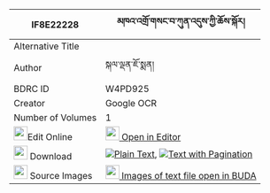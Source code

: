 |IF8E22228|མཁའ་འགྲོ་གསང་བ་ཀུན་འདུས་ཀྱི་ཆོས་སྐོར། 
| --- | --- 
|Alternative Title |
|Author| སྐལ་ལྡན་ཇོ་སྨན།
|BDRC ID | W4PD925
|Creator | Google OCR
|Number of Volumes| 1
|<img width="25" src="https://img.icons8.com/color/25/000000/edit-property.png">Edit Online| [<img width="25" src="https://avatars.githubusercontent.com/u/45091458?s=200&v=4"> Open in Editor](http://editor.openpecha.org/IF8E22228)
|<img width="25" src="https://img.icons8.com/fluent/48/000000/download-2.png"/>  Download | [![](https://img.icons8.com/color/20/000000/txt.png)Plain Text](https://github.com/Openpecha/IF8E22228/releases/download/v1/khandro_sangwa_kun_du_kyi_chok_plain_IF8E22228.zip), [![](https://img.icons8.com/color/20/000000/txt.png)Text with Pagination](https://github.com/Openpecha/IF8E22228/releases/download/v1/khandro_sangwa_kun_du_kyi_chok_pages_IF8E22228.zip)
|<img width="25" src="https://img.icons8.com/plasticine/100/000000/pictures-folder.png"/>  Source Images | [<img width="25" src="https://library.bdrc.io/icons/BUDA-small.svg"> Images of text file open in BUDA](https://library.bdrc.io/show/bdr:W4PD925)